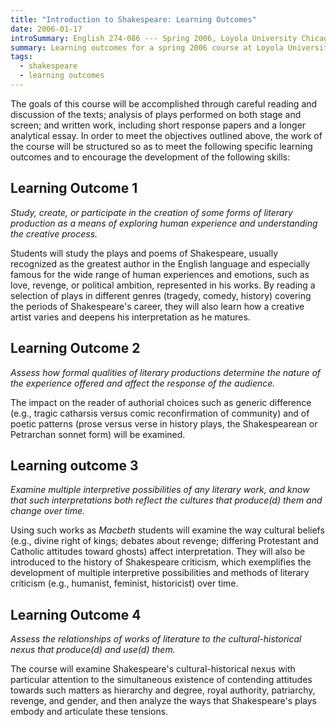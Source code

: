 ```yaml
---
title: "Introduction to Shakespeare: Learning Outcomes"
date: 2006-01-17
introSummary: English 274-086 --- Spring 2006, Loyola University Chicago
summary: Learning outcomes for a spring 2006 course at Loyola University Chicago on the plays and poems of William Shakespeare
tags:
  - shakespeare
  - learning outcomes
---
```


The goals of this course will be accomplished through careful reading and discussion of the texts; analysis of plays performed on both stage and screen; and written work, including short response papers and a longer analytical essay. In order to meet the objectives outlined above, the work of the course will be structured so as to meet the following specific learning outcomes and to encourage the development of the following skills:

## Learning Outcome 1

*Study, create, or participate in the creation of some forms of literary production as a means of exploring human experience and understanding the creative process.*

Students will study the plays and poems of Shakespeare, usually recognized as the greatest author in the English language and especially famous for the wide range of human experiences and emotions, such as love, revenge, or political ambition, represented in his works. By reading a selection of plays in different genres (tragedy, comedy, history) covering the periods of Shakespeare's career, they will also learn how a creative artist varies and deepens his interpretation as he matures.

## Learning Outcome 2

*Assess how formal qualities of literary productions determine the nature of the experience offered and affect the response of the audience.*

The impact on the reader of authorial choices such as generic difference (e.g., tragic catharsis versus comic reconfirmation of community) and of poetic patterns (prose versus verse in history plays, the Shakespearean or Petrarchan sonnet form) will be examined.

## Learning outcome 3

*Examine multiple interpretive possibilities of any literary work, and know that such interpretations both reflect the cultures that produce(d) them and change over time.*

Using such works as <cite>Macbeth</cite> students will examine the way cultural beliefs (e.g., divine right of kings; debates about revenge; differing Protestant and Catholic attitudes toward ghosts) affect interpretation. They will also be introduced to the history of Shakespeare criticism, which exemplifies the development of multiple interpretive possibilities and methods of literary criticism (e.g., humanist, feminist, historicist) over time.

## Learning Outcome 4

*Assess the relationships of works of literature to the cultural-historical nexus that produce(d) and use(d) them.*

The course will examine Shakespeare's cultural-historical nexus with particular attention to the simultaneous existence of contending attitudes towards such matters as hierarchy and degree, royal authority, patriarchy, revenge, and gender, and then analyze the ways that Shakespeare's plays embody and articulate these tensions.
